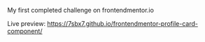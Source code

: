My first completed challenge on frontendmentor.io

Live preview: https://7sbx7.github.io/frontendmentor-profile-card-component/
